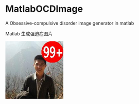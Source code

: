 # MatlabOCDImage
A  Obsessive-compulsive disorder image generator in matlab

Matlab 生成强迫症图片

![image1](https://github.com/xiangshimoni/MatlabOCDImage/blob/master/me%20with%20number%200.jpg)

